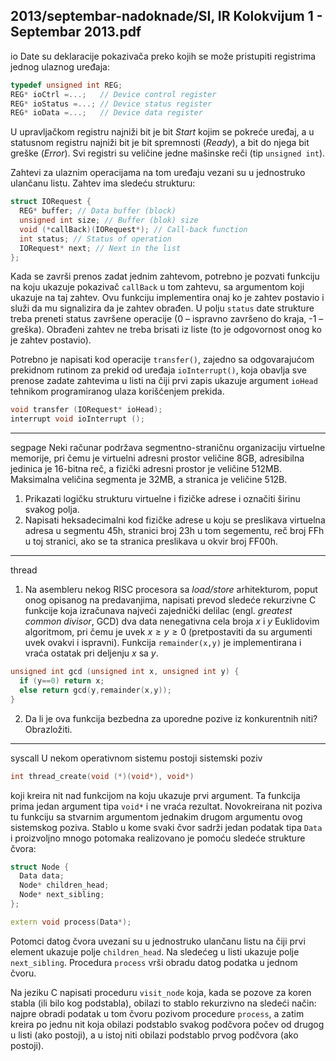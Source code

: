2013/septembar-nadoknade/SI, IR Kolokvijum 1 - Septembar 2013.pdf
--------------------------------------------------------------------------------
io
Date su deklaracije pokazivača preko kojih se može pristupiti registrima jednog ulaznog
uređaja:
```cpp
typedef unsigned int REG;
REG* ioCtrl =...;   // Device control register
REG* ioStatus =...; // Device status register
REG* ioData =...;   // Device data register
```
U upravljačkom registru najniži bit je bit *Start* kojim se pokreće uređaj, a u statusnom registru
najniži bit je bit spremnosti (*Ready*), a bit do njega bit greške (*Error*). Svi registri su veličine
jedne mašinske reči (tip `unsigned int`).

Zahtevi za ulaznim operacijama na tom uređaju vezani su u jednostruko ulančanu listu.
Zahtev ima sledeću strukturu:
```cpp
struct IORequest {
  REG* buffer; // Data buffer (block)
  unsigned int size; // Buffer (blok) size
  void (*callBack)(IORequest*); // Call-back function
  int status; // Status of operation
  IORequest* next; // Next in the list
};
```
Kada se završi prenos zadat jednim zahtevom, potrebno je pozvati funkciju na koju ukazuje
pokazivač `callBack` u tom zahtevu, sa argumentom koji ukazuje na taj zahtev. Ovu funkciju
implementira onaj ko je zahtev postavio i služi da mu signalizira da je zahtev obrađen. U
polju `status` date strukture treba preneti status završene operacije (0 – ispravno završeno do
kraja, -1 – greška). Obrađeni zahtev ne treba brisati iz liste (to je odgovornost onog ko je
zahtev postavio).

Potrebno je napisati kod operacije `transfer()`, zajedno sa odgovarajućom prekidnom
rutinom za prekid od uređaja `ioInterrupt()`, koja obavlja sve prenose zadate zahtevima u
listi na čiji prvi zapis ukazuje argument `ioHead` tehnikom programiranog ulaza korišćenjem
prekida.
```cpp
void transfer (IORequest* ioHead);
interrupt void ioInterrupt ();
```

--------------------------------------------------------------------------------
segpage
Neki računar podržava segmentno-straničnu organizaciju virtuelne memorije, pri čemu je
virtuelni adresni prostor veličine 8GB, adresibilna jedinica je 16-bitna reč, a fizički adresni
prostor je veličine 512MB. Maksimalna veličina segmenta je 32MB, a stranica je veličine
512B.

1. Prikazati logičku strukturu virtuelne i fizičke adrese i označiti širinu svakog polja.
2. Napisati heksadecimalni kod fizičke adrese u koju se preslikava virtuelna adresa u
segmentu 45h, stranici broj 23h u tom segementu, reč broj FFh u toj stranici, ako se ta stranica
preslikava u okvir broj FF00h.

--------------------------------------------------------------------------------
thread
1. Na asembleru nekog RISC procesora sa *load/store* arhitekturom, poput onog opisanog
na predavanjima, napisati prevod sledeće rekurzivne C funkcije koja izračunava najveći
zajednički delilac (engl. *greatest common divisor*, GCD) dva data nenegativna cela broja *x* i *y*
Euklidovim algoritmom, pri čemu je uvek $x \geq y \geq 0$ (pretpostaviti da su argumenti uvek ovakvi i
ispravni). Funkcija `remainder(x,y)` je implementirana i vraća ostatak pri deljenju *x* sa *y*.
```cpp
unsigned int gcd (unsigned int x, unsigned int y) {
  if (y==0) return x;
  else return gcd(y,remainder(x,y));
}
```
2. Da li je ova funkcija bezbedna za uporedne pozive iz konkurentnih niti? Obrazložiti.

--------------------------------------------------------------------------------
syscall
U nekom operativnom sistemu postoji sistemski poziv
```cpp
int thread_create(void (*)(void*), void*)
```
koji kreira nit nad funkcijom na koju ukazuje prvi argument. Ta funkcija prima jedan
argument tipa `void*` i ne vraća rezultat. Novokreirana nit poziva tu funkciju sa stvarnim
argumentom jednakim drugom argumentu ovog sistemskog poziva.
Stablo u kome svaki čvor sadrži jedan podatak tipa `Data` i proizvoljno mnogo potomaka
realizovano je pomoću sledeće strukture čvora:
```cpp
struct Node {
  Data data;
  Node* children_head;
  Node* next_sibling;
};

extern void process(Data*);
```
Potomci datog čvora uvezani su u jednostruko ulančanu listu na čiji prvi element ukazuje
polje `children_head`. Na sledećeg u listi ukazuje polje `next_sibling`. Procedura `process`
vrši obradu datog podatka u jednom čvoru.

Na jeziku C napisati proceduru `visit_node` koja, kada se pozove za koren stabla (ili bilo kog
podstabla), obilazi to stablo rekurzivno na sledeći način: najpre obradi podatak u tom čvoru
pozivom procedure `process`, a zatim kreira po jednu nit koja obilazi podstablo svakog
podčvora počev od drugog u listi (ako postoji), a u istoj niti obilazi podstablo prvog podčvora
(ako postoji).
